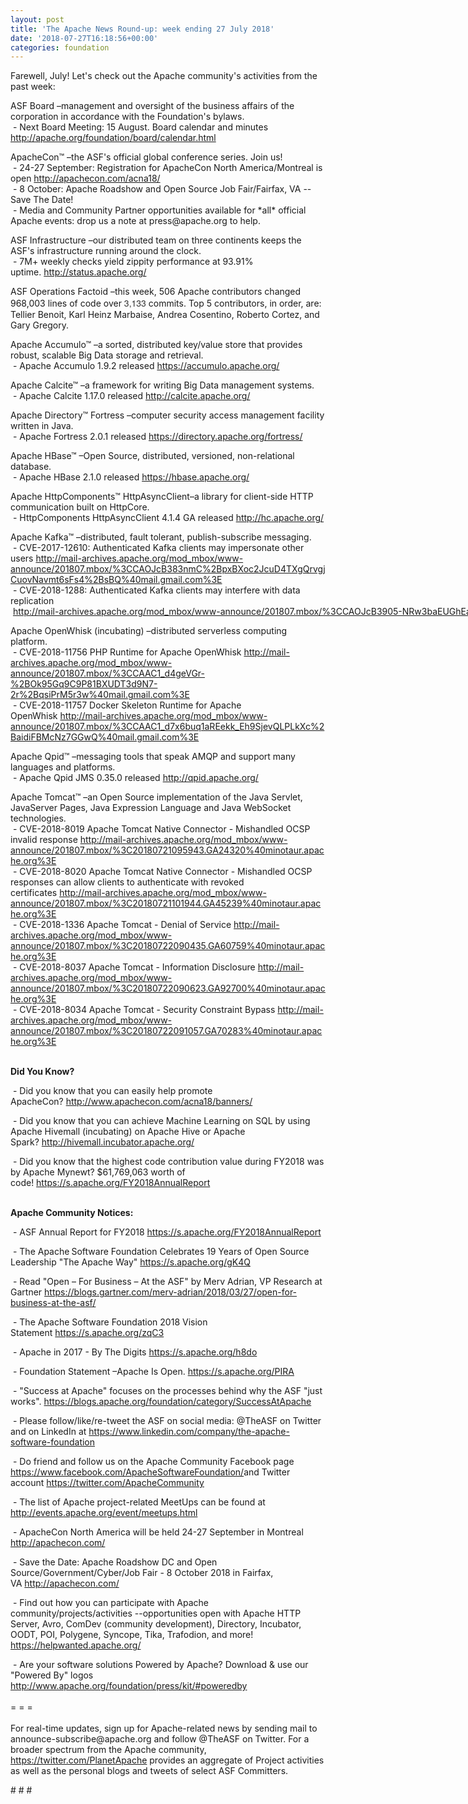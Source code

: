 ```yaml
---
layout: post
title: 'The Apache News Round-up: week ending 27 July 2018'
date: '2018-07-27T16:18:56+00:00'
categories: foundation
---
```

<p>Farewell, July! Let's check out the Apache community's activities from the past week:<br /></p> 
  <p>ASF Board –management and oversight of the business affairs of the corporation in accordance with the Foundation's bylaws.<br />&nbsp;- Next Board Meeting: 15 August. Board calendar and minutes <a href="http://apache.org/foundation/board/calendar.html">http://apache.org/foundation/board/calendar.html</a></p> 
  <p>ApacheCon™ –the ASF's official global conference series. Join us!<br />&nbsp;- 24-27 September: Registration for ApacheCon North America/Montreal is open&nbsp;<a href="http://apachecon.com/acna18/">http://apachecon.com/acna18/</a><br />&nbsp;- 8 October: Apache Roadshow and Open Source Job Fair/Fairfax, VA --Save The Date!<br />&nbsp;- Media and Community Partner opportunities available for *all* official Apache events: drop us a note at press@apache.org to help.</p> 
  <p>ASF Infrastructure –our distributed team on three continents keeps the ASF's infrastructure running around the clock.<br />&nbsp;- 7M+ weekly checks yield zippity performance at 93.91% uptime.&nbsp;<a href="http://status.apache.org/">http://status.apache.org/</a></p> 
  <p>ASF Operations Factoid&nbsp;–this week, 506 Apache contributors changed 968,003 lines of code over <font color="#333333" face="Helvetica Neue, Helvetica, Arial, sans-serif"><span style="font-size: 14px;">3,133</span></font>&nbsp;commits. Top 5 contributors, in order, are: Tellier Benoit, Karl Heinz Marbaise, Andrea Cosentino, Roberto Cortez, and Gary Gregory.</p> 
  <p>Apache Accumulo™ –a sorted, distributed key/value store that provides robust, scalable Big Data storage and retrieval.<br />&nbsp;- Apache Accumulo 1.9.2 released&nbsp;<a href="https://accumulo.apache.org/">https://accumulo.apache.org/</a></p> 
  <p>Apache Calcite™ –a framework for writing Big Data management systems.<br />&nbsp;- Apache Calcite 1.17.0 released&nbsp;<a href="http://calcite.apache.org/">http://calcite.apache.org/</a></p> 
  <p>Apache Directory™ Fortress –computer security access management facility written in Java.<br />&nbsp;- Apache Fortress 2.0.1 released&nbsp;<a href="https://directory.apache.org/fortress/">https://directory.apache.org/fortress/</a></p> 
  <p> </p> 
  <p>Apache HBase™ –Open Source, distributed, versioned, non-relational database.<br />&nbsp;- Apache HBase&nbsp;2.1.0 released&nbsp;<a href="https://hbase.apache.org/">https://hbase.apache.org/</a></p> 
  <p>Apache HttpComponents™ HttpAsyncClient–a library for client-side HTTP communication built on HttpCore.<br />&nbsp;-&nbsp;HttpComponents HttpAsyncClient 4.1.4 GA released&nbsp;<a href="http://hc.apache.org/">http://hc.apache.org/</a></p> 
  <p> </p> 
  <p>Apache Kafka™ –distributed, fault tolerant, publish-subscribe messaging.<br />&nbsp;- CVE-2017-12610: Authenticated Kafka clients may impersonate other users&nbsp;<a href="http://mail-archives.apache.org/mod_mbox/www-announce/201807.mbox/%3CCAOJcB383nmC%2BpxBXoc2JcuD4TXgQrvgjCuovNavmt6sFs4%2BsBQ%40mail.gmail.com%3E">http://mail-archives.apache.org/mod_mbox/www-announce/201807.mbox/%3CCAOJcB383nmC%2BpxBXoc2JcuD4TXgQrvgjCuovNavmt6sFs4%2BsBQ%40mail.gmail.com%3E</a><br />&nbsp;- CVE-2018-1288: Authenticated Kafka clients may interfere with data replication<span style="white-space: pre;"> <a href="http://mail-archives.apache.org/mod_mbox/www-announce/201807.mbox/%3CCAOJcB3905-NRw3baEUGhEaqKipzQ%2BNryJHsK%3DAtF_aFFsF1nOA%40mail.gmail.com%3E">http://mail-archives.apache.org/mod_mbox/www-announce/201807.mbox/%3CCAOJcB3905-NRw3baEUGhEaqKipzQ%2BNryJHsK%3DAtF_aFFsF1nOA%40mail.gmail.com%3E</a></span></p> 
  <p>Apache OpenWhisk (incubating)&nbsp;–distributed serverless computing platform.<br />&nbsp;-&nbsp;CVE-2018-11756 PHP Runtime for Apache OpenWhisk&nbsp;<a href="http://mail-archives.apache.org/mod_mbox/www-announce/201807.mbox/%3CCAAC1_d4geVGr-%2BOk95Gq9C9P81BXUDT3d9N7-2r%2BqsiPrM5r3w%40mail.gmail.com%3E">http://mail-archives.apache.org/mod_mbox/www-announce/201807.mbox/%3CCAAC1_d4geVGr-%2BOk95Gq9C9P81BXUDT3d9N7-2r%2BqsiPrM5r3w%40mail.gmail.com%3E</a><br />&nbsp;-&nbsp;CVE-2018-11757 Docker Skeleton Runtime for Apache OpenWhisk&nbsp;<a href="http://mail-archives.apache.org/mod_mbox/www-announce/201807.mbox/%3CCAAC1_d7x6buq1aREekk_Eh9SjevQLPLkXc%2BaidiFBMcNz7GGwQ%40mail.gmail.com%3E">http://mail-archives.apache.org/mod_mbox/www-announce/201807.mbox/%3CCAAC1_d7x6buq1aREekk_Eh9SjevQLPLkXc%2BaidiFBMcNz7GGwQ%40mail.gmail.com%3E</a></p> 
  <p>Apache Qpid™ –messaging tools that speak AMQP and support many languages and platforms.<br />&nbsp;-&nbsp;Apache Qpid JMS 0.35.0 released&nbsp;<a href="http://qpid.apache.org/">http://qpid.apache.org/</a></p> 
  <p> </p> 
  <p>Apache Tomcat™ –an Open Source implementation of the Java Servlet, JavaServer Pages, Java Expression Language and Java WebSocket technologies.<br />&nbsp;- CVE-2018-8019 Apache Tomcat Native Connector - Mishandled OCSP invalid response&nbsp;<a href="http://mail-archives.apache.org/mod_mbox/www-announce/201807.mbox/%3C20180721095943.GA24320%40minotaur.apache.org%3E">http://mail-archives.apache.org/mod_mbox/www-announce/201807.mbox/%3C20180721095943.GA24320%40minotaur.apache.org%3E</a><br />&nbsp;- CVE-2018-8020 Apache Tomcat Native Connector - Mishandled OCSP responses can allow clients to authenticate with revoked certificates&nbsp;<a href="http://mail-archives.apache.org/mod_mbox/www-announce/201807.mbox/%3C20180721101944.GA45239%40minotaur.apache.org%3E">http://mail-archives.apache.org/mod_mbox/www-announce/201807.mbox/%3C20180721101944.GA45239%40minotaur.apache.org%3E</a><br />&nbsp;- CVE-2018-1336 Apache Tomcat - Denial of Service&nbsp;<a href="http://mail-archives.apache.org/mod_mbox/www-announce/201807.mbox/%3C20180722090435.GA60759%40minotaur.apache.org%3E">http://mail-archives.apache.org/mod_mbox/www-announce/201807.mbox/%3C20180722090435.GA60759%40minotaur.apache.org%3E</a><br />&nbsp;- CVE-2018-8037 Apache Tomcat - Information Disclosure&nbsp;<a href="http://mail-archives.apache.org/mod_mbox/www-announce/201807.mbox/%3C20180722090623.GA92700%40minotaur.apache.org%3E">http://mail-archives.apache.org/mod_mbox/www-announce/201807.mbox/%3C20180722090623.GA92700%40minotaur.apache.org%3E</a><br />&nbsp;- CVE-2018-8034 Apache Tomcat - Security Constraint Bypass&nbsp;<a href="http://mail-archives.apache.org/mod_mbox/www-announce/201807.mbox/%3C20180722091057.GA70283%40minotaur.apache.org%3E">http://mail-archives.apache.org/mod_mbox/www-announce/201807.mbox/%3C20180722091057.GA70283%40minotaur.apache.org%3E</a></p> 
  <p><strong><br />Did You Know?</strong></p> 
  <div> 
    <p>&nbsp;- Did you know that you can easily help promote ApacheCon?&nbsp;<a href="http://www.apachecon.com/acna18/banners/">http://www.apachecon.com/acna18/banners/</a></p> 
    <p>&nbsp;- Did you know that you can achieve Machine Learning on SQL by using Apache Hivemall (incubating) on Apache Hive or Apache Spark?&nbsp;<a href="http://hivemall.incubator.apache.org/">http://hivemall.incubator.apache.org/</a></p> 
    <p>&nbsp;- Did you know that the&nbsp;highest code contribution value during FY2018 was by Apache Mynewt? $61,769,063 worth of code!&nbsp;<a href="https://s.apache.org/FY2018AnnualReport">https://s.apache.org/FY2018AnnualReport</a><br /><br /></p> 
    <p><strong>Apache Community Notices:</strong></p> 
  </div> 
  <p>&nbsp;- ASF Annual Report for FY2018&nbsp;<a href="https://s.apache.org/FY2018AnnualReport">https://s.apache.org/FY2018AnnualReport</a></p> 
  <p>&nbsp;- The Apache<span style="font-size: 10.8333px;"> </span>Software Foundation Celebrates 19 Years of Open Source Leadership &quot;The Apache Way&quot;&nbsp;<a href="https://s.apache.org/gK4Q">https://s.apache.org/gK4Q</a></p> 
  <p>&nbsp;- Read &quot;Open – For Business – At the ASF&quot; by Merv Adrian, VP Research at Gartner&nbsp;<a href="https://blogs.gartner.com/merv-adrian/2018/03/27/open-for-business-at-the-asf/">https://blogs.gartner.com/merv-adrian/2018/03/27/open-for-business-at-the-asf/</a><br /></p> 
  <p>&nbsp;- The Apache Software Foundation 2018 Vision Statement&nbsp;<a href="https://s.apache.org/zqC3">https://s.apache.org/zqC3</a></p> 
  <p>&nbsp;- Apache in 2017 - By The Digits&nbsp;<a href="https://s.apache.org/h8do">https://s.apache.org/h8do</a></p> 
  <p>&nbsp;- Foundation Statement –Apache Is Open. <a href="https://s.apache.org/PIRA">https://s.apache.org/PIRA</a></p> 
  <div> 
    <p>&nbsp;- &quot;Success at Apache&quot; focuses on the processes behind why the ASF &quot;just works&quot;. <a href="https://blogs.apache.org/foundation/category/SuccessAtApache">https://blogs.apache.org/foundation/category/SuccessAtApache</a></p> 
  </div> 
  <div> 
    <p>&nbsp;- Please follow/like/re-tweet the ASF on social media: @TheASF on Twitter and on LinkedIn at <a href="https://www.linkedin.com/company/the-apache-software-foundation">https://www.linkedin.com/company/the-apache-software-foundation</a></p> 
    <p>&nbsp;- Do friend and follow us on the Apache Community Facebook page <a href="https://www.facebook.com/ApacheSoftwareFoundation/">https://www.facebook.com/ApacheSoftwareFoundation/</a>and Twitter account <a href="https://twitter.com/ApacheCommunity">https://twitter.com/ApacheCommunity</a></p> 
  </div> 
  <div> 
    <p><a href="https://feathercast.apache.org/"></a></p> 
  </div> 
  <div> 
    <p>&nbsp;- The list of Apache project-related MeetUps can be found at <a href="http://events.apache.org/event/meetups.html">http://events.apache.org/event/meetups.html</a></p> 
  </div> 
  <div> 
    <p>&nbsp;- ApacheCon North America&nbsp;will be held 24-27 September in Montreal <a href="http://apachecon.com/">http://apachecon.com/</a></p> 
    <p>&nbsp;- Save the Date: Apache Roadshow DC and Open Source/Government/Cyber/Job Fair - 8 October 2018 in Fairfax, VA&nbsp;<a href="http://apachecon.com/">http://apachecon.com/</a></p> 
    <p>&nbsp;- Find out how you can participate with Apache community/projects/activities --opportunities open with Apache HTTP Server, Avro, ComDev (community development), Directory, Incubator, OODT, POI, Polygene, Syncope, Tika, Trafodion, and more! <a href="https://helpwanted.apache.org/">https://helpwanted.apache.org/</a></p> 
  </div> 
  <div>&nbsp;- Are your software solutions Powered by Apache? Download &amp; use our &quot;Powered By&quot; logos <a href="http://www.apache.org/foundation/press/kit/#poweredby">http://www.apache.org/foundation/press/kit/#poweredby</a></div> 
  <div><br /></div> 
  <div>= = =</div> 
  <div><br /></div> 
  <div>For real-time updates, sign up for Apache-related news by sending mail to announce-subscribe@apache.org and follow @TheASF on Twitter. For a broader spectrum from the Apache community, <a href="https://twitter.com/PlanetApache">https://twitter.com/PlanetApache</a> provides an aggregate of Project activities as well as the personal blogs and tweets of select ASF Committers.</div> 
  <p># # #</p>

